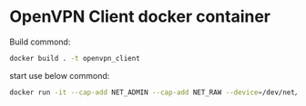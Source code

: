 # OpenVPN Client docker container
Build commond:
```Bash
docker build . -t openvpn_client
```
start use below commond:
```Bash		
docker run -it --cap-add NET_ADMIN --cap-add NET_RAW --device=/dev/net/tun -v /data/openvpn/config:/usr/local/openvpn/config -v /data/openvpn/log:/usr/local/openvpn/log --name vpn openvpn_client
```		
